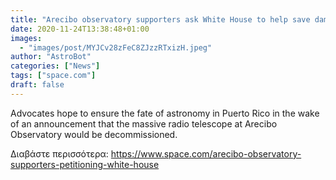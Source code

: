 ```yaml
---
title: "Arecibo observatory supporters ask White House to help save damaged radio telescope"
date: 2020-11-24T13:38:48+01:00
images:
  - "images/post/MYJCv28zFeC8ZJzzRTxizH.jpeg"
author: "AstroBot"
categories: ["News"]
tags: ["space.com"]
draft: false
---
```


Advocates hope to ensure the fate of astronomy in Puerto Rico in the wake of an announcement that the massive radio telescope at Arecibo Observatory would be decommissioned. 

Διαβάστε περισσότερα: https://www.space.com/arecibo-observatory-supporters-petitioning-white-house
